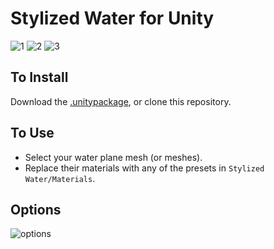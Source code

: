 
# Stylized Water for Unity
![1](/Images/img1.png)
![2](/Images/img2.png)
![3](/Images/img3.png)

## To Install

Download the [.unitypackage](https://github.com/danielshervheim/Stylized-Water/releases/download/v2.0/stylized_water_2.0.unitypackage), or clone this repository.

## To Use

- Select your water plane mesh (or meshes).
- Replace their materials with any of the presets in `Stylized Water/Materials`.

## Options

![options](/Images/options.png)
